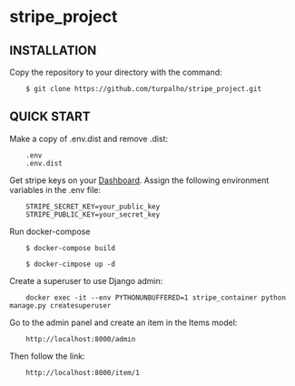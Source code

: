 # stripe_project


INSTALLATION
------------

Copy the repository to your directory with the command:

```
    $ git clone https://github.com/turpalho/stripe_project.git
```

QUICK START
-----------



Make a copy of .env.dist and remove .dist:
```
    .env
    .env.dist
```

Get stripe keys on your [Dashboard](https://dashboard.stripe.com/).
Assign the following environment variables in the .env file:
```
    STRIPE_SECRET_KEY=your_public_key
    STRIPE_PUBLIC_KEY=your_secret_key
```


Run docker-compose

```
    $ docker-compose build
```
```
    $ docker-cimpose up -d
```


Create a superuser to use Django admin:

```
    docker exec -it --env PYTHONUNBUFFERED=1 stripe_container python manage.py createsuperuser
```

Go to the admin panel and create an item in the Items model:

```
    http://localhost:8000/admin
```

Then follow the link:
```
    http://localhost:8000/item/1
```
